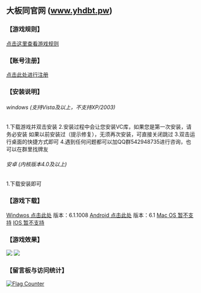 大板同官网  (www.yhdbt.pw)
--------------------

### 【游戏规则】
[点击这里查看游戏规则](http://yhdbt.pw/rule.html)

### 【账号注册】
[点击此处进行注册](http://lazypos.pw:51888/regist.html)

### 【安装说明】
###### windows (支持Vista及以上，不支持XP/2003)
1.下载游戏并双击安装
2.安装过程中会让您安装VC库，如果您是第一次安装，请务必安装
如果以前安装过（提示修复），无须再次安装，可直接关闭跳过
3.双击运行桌面的快捷方式即可
4.遇到任何问题都可以加QQ群542948735进行咨询，也可以在群里找牌友

###### 安卓 (内核版本4.0及以上)
1.下载安装即可

### 【游戏下载】
[Windwos 点击此处](http://lazypos.pw:51888/yhdbt_steup_61.exe) 版本：6.1.1008
[Android 点击此处](http://lazypos.pw:51888/yhdbt_61.apk) 版本：6.1
[Mac OS 暂不支持]()
[IOS 暂不支持]()

### 【游戏效果】
![](http://yhdbt.pw/pic/xiaoguo.png)
![](http://yhdbt.pw/pic/xiaoguo1.png)

### 【留言板与访问统计】
<div id="uyan_frame"></div>
<script type="text/javascript" src="http://v2.uyan.cc/code/uyan.js?uid=2124439"></script>
<!-- UY END -->
<a href="http://info.flagcounter.com/UZ0U"><img src="http://s07.flagcounter.com/count2/UZ0U/bg_FFFFFF/txt_000000/border_CCCCCC/columns_8/maxflags_32/viewers_0/labels_0/pageviews_0/flags_0/percent_0/" alt="Flag Counter" border="0"></a>